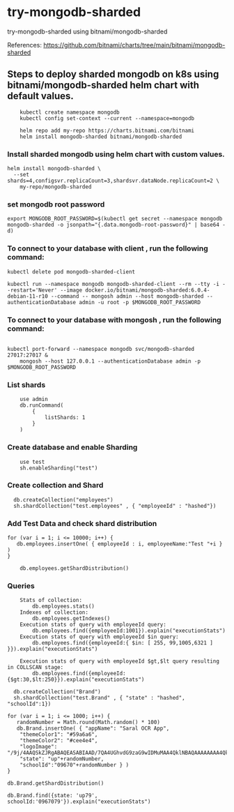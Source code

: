 # try-mongodb-sharded
try-mongodb-sharded using bitnami/mongodb-sharded

References: https://github.com/bitnami/charts/tree/main/bitnami/mongodb-sharded

## Steps to deploy sharded mongodb on k8s using bitnami/mongodb-sharded helm chart with default values.

```
    kubectl create namespace mongodb
    kubectl config set-context --current --namespace=mongodb
```

```
    helm repo add my-repo https://charts.bitnami.com/bitnami
    helm install mongodb-sharded bitnami/mongodb-sharded
```

### Install sharded mongodb using helm chart with custom values.

```
helm install mongodb-sharded \
  --set shards=4,configsvr.replicaCount=3,shardsvr.dataNode.replicaCount=2 \
    my-repo/mongodb-sharded
```

### set mongodb root password
```
export MONGODB_ROOT_PASSWORD=$(kubectl get secret --namespace mongodb mongodb-sharded -o jsonpath="{.data.mongodb-root-password}" | base64 -d)
```

### To connect to your database with client , run the following command:

```
kubectl delete pod mongodb-sharded-client

kubectl run --namespace mongodb mongodb-sharded-client --rm --tty -i --restart='Never' --image docker.io/bitnami/mongodb-sharded:6.0.4-debian-11-r10 --command -- mongosh admin --host mongodb-sharded --authenticationDatabase admin -u root -p $MONGODB_ROOT_PASSWORD
```

### To connect to your database with mongosh , run the following command:

```

kubectl port-forward --namespace mongodb svc/mongodb-sharded  27017:27017 &
    mongosh --host 127.0.0.1 --authenticationDatabase admin -p $MONGODB_ROOT_PASSWORD
```

### List shards

```
    use admin
    db.runCommand(
        {
            listShards: 1
        }
    )
```

### 


### Create database and enable Sharding
```
    use test
    sh.enableSharding("test")
```

### Create collection and Shard
```
  db.createCollection("employees")
  sh.shardCollection("test.employees" , { "employeeId" : "hashed"})
```

### Add Test Data and check shard distribution

```
for (var i = 1; i <= 10000; i++) {
   db.employees.insertOne( { employeeId : i, employeeName:"Test "+i } )
}
```

```
    db.employees.getShardDistribution()
```

### Queries
```
    Stats of collection: 
        db.employees.stats()
    Indexes of collection: 
        db.employees.getIndexes()
    Execution stats of query with employeeId query: 
        db.employees.find({employeeId:1001}).explain("executionStats")
    Execution stats of query with employeeId $in query: 
        db.employees.find({employeeId:{ $in: [ 255, 99,1005,6321 ] }}).explain("executionStats")

    Execution stats of query with employeeId $gt,$lt query resulting in COLLSCAN stage:
        db.employees.find({employeeId:{$gt:30,$lt:250}}).explain("executionStats")
```

```
  db.createCollection("Brand")
  sh.shardCollection("test.Brand" , { "state" : "hashed", "schoolId":1})

for (var i = 1; i <= 1000; i++) {
   randomNumber = Math.round(Math.random() * 100)
   db.Brand.insertOne( { "appName": "Saral OCR App",
    "themeColor1": "#59a6a6",
    "themeColor2": "#cee4e4",
    "logoImage": "/9j/4AAQSkZJRgABAQEASABIAAD/7QA4UGhvdG9zaG9wIDMuMAA4QklNBAQAAAAAAAA4QklNBCUAAAAAABDUHYzZjwCyBOmACZjs+EJ+/+ICNElDQ19QUk9GSUxFAAEBAAACJGFwcGwEAAAAbW50clJHQiBYWVogB",
    "state": "up"+randomNumber,
    "schoolId":"09670"+randomNumber } )
}

db.Brand.getShardDistribution()

db.Brand.find({state: 'up79', schoolId:'0967079'}).explain("executionStats")
```

